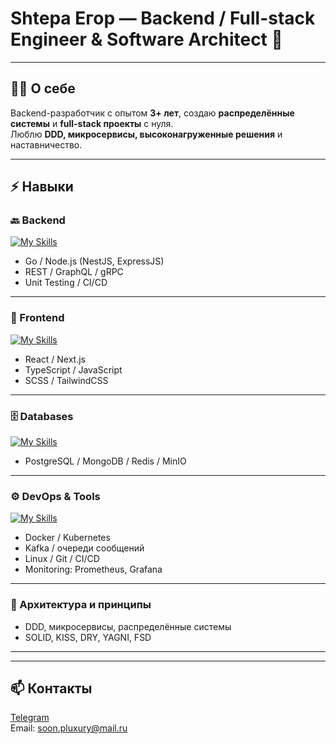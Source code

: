 # Shtepa Егор — Backend / Full-stack Engineer & Software Architect 🚀

---

## 👨‍💻 О себе
Backend-разработчик с опытом **3+ лет**, создаю **распределённые системы** и **full-stack проекты** с нуля.  
Люблю **DDD, микросервисы, высоконагруженные решения** и наставничество.

---

## ⚡ Навыки

### 🔙 Backend
[![My Skills](https://skillicons.dev/icons?i=go,nodejs,nestjs,expressjs,grpc,graphql,fastapi)](https://skillicons.dev)

- Go / Node.js (NestJS, ExpressJS)  
- REST / GraphQL / gRPC  
- Unit Testing / CI/CD  

---

### 🎨 Frontend
[![My Skills](https://skillicons.dev/icons?i=react,next,ts,js,scss,tailwind)](https://skillicons.dev)

- React / Next.js  
- TypeScript / JavaScript  
- SCSS / TailwindCSS  

---

### 🗄️ Databases
[![My Skills](https://skillicons.dev/icons?i=postgres,mongodb,redis)](https://skillicons.dev)

- PostgreSQL / MongoDB / Redis / MinIO  

---

### ⚙️ DevOps & Tools
[![My Skills](https://skillicons.dev/icons?i=docker,kubernetes,linux,git,kafka,prometheus,grafana)](https://skillicons.dev)

- Docker / Kubernetes  
- Kafka / очереди сообщений  
- Linux / Git / CI/CD  
- Monitoring: Prometheus, Grafana  

---

### 📐 Архитектура и принципы
- DDD, микросервисы, распределённые системы  
- SOLID, KISS, DRY, YAGNI, FSD  

---


---

## 📫 Контакты
[Telegram](https://t.me/User0Null0)  
Email: soon.pluxury@mail.ru

